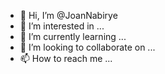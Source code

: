- 👋 Hi, I’m @JoanNabirye
- 👀 I’m interested in ...
- 🌱 I’m currently learning ...
- 💞️ I’m looking to collaborate on ...
- 📫 How to reach me ...

<!---
JoanNabirye/JoanNabirye is a ✨ special ✨ repository because its `README.md` (this file) appears on your GitHub profile.
You can click the Preview link to take a look at your changes.
--->
